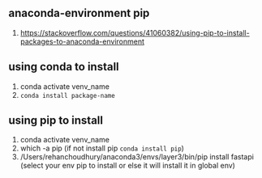 
## anaconda-environment pip
1. https://stackoverflow.com/questions/41060382/using-pip-to-install-packages-to-anaconda-environment

## using conda to install 
1. conda activate venv_name
2. `conda install package-name`

## using pip to install 
1. conda activate venv_name
2. which -a pip (if not install pip `conda install pip`)
3. /Users/rehanchoudhury/anaconda3/envs/layer3/bin/pip install fastapi (select your env pip to install or else it will install it in global env)